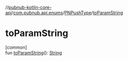 //[pubnub-kotlin-core-api](../../../index.md)/[com.pubnub.api.enums](../index.md)/[PNPushType](index.md)/[toParamString](to-param-string.md)

# toParamString

[common]\
fun [toParamString](to-param-string.md)(): [String](https://kotlinlang.org/api/core/kotlin-stdlib/kotlin/-string/index.html)
